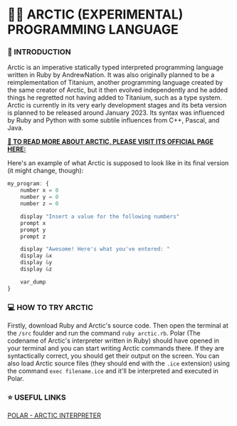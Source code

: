 # 🐻‍❄️ ARCTIC (EXPERIMENTAL) PROGRAMMING LANGUAGE

### 📖 INTRODUCTION
Arctic is an imperative statically typed interpreted programming language written in Ruby by AndrewNation. It was also originally planned to be a reimplementation of Titanium, another programming language created by the same creator of Arctic, but it then evolved independently and he added things he regretted not having added to Titanium, such as a type system. Arctic is currently in its very early development stages and its beta version is planned to be released around January 2023. Its syntax was influenced by Ruby and Python with some subtile influences from C++, Pascal, and Java.

**[🔗 TO READ MORE ABOUT ARCTIC, PLEASE VISIT ITS OFFICIAL PAGE HERE:]()**

Here's an example of what Arctic is supposed to look like in its final version (it might change, though):

```typescript
my_program: {
    number x = 0
    number y = 0
    number z = 0

    display "Insert a value for the following numbers"
    prompt x
    prompt y
    prompt z

    display "Awesome! Here's what you've entered: "
    display &x
    display &y
    display &z

    var_dump
}
```
### 💻 HOW TO TRY ARCTIC
Firstly, download Ruby and Arctic's source code. Then open the terminal at the `/src` foulder and run the command `ruby arctic.rb`. Polar (The codename of Arctic's interpreter written in Ruby) should have opened in your terminal and you can start writing Arctic commands there. If they are syntactically correct, you should get their output on the screen. You can also load Arctic source files (they should end with the `.ice` extension) using the command `exec filename.ice` and it'll be interpreted and executed in Polar. 

### ⭐ USEFUL LINKS
[POLAR - ARCTIC INTERPRETER](https://leoandrew.notion.site/POLAR-ARCTIC-INTERPRETER-613a8c778e4b4c1eb931b8e91b5678f9)